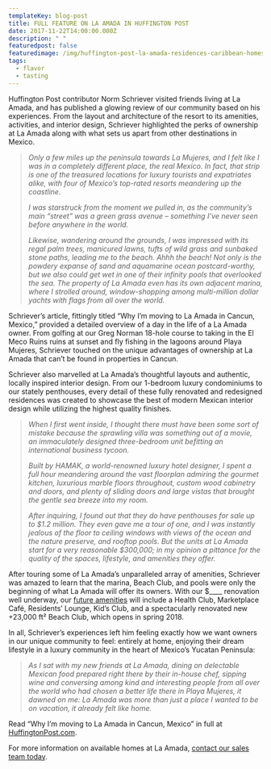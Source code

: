 ```yaml
---
templateKey: blog-post
title: FULL FEATURE ON LA AMADA IN HUFFINGTON POST
date: 2017-11-22T14:00:00.000Z
description: " "
featuredpost: false
featuredimage: /img/huffington-post-la-amada-residences-caribbean-homes-for-sale-in-mexico-yucatan-peninsula-cancun-condos-1080x675.jpg
tags:
  - flavor
  - tasting
---
```

Huffington Post contributor Norm Schriever visited friends living at La Amada, and has published a glowing review of our community based on his experiences. From the layout and architecture of the resort to its amenities, activities, and interior design, Schriever highlighted the perks of ownership at La Amada along with what sets us apart from other destinations in Mexico.

> *Only a few miles up the peninsula towards La Mujeres, and I felt like I was in a completely different place, the real Mexico. In fact, that strip is one of the treasured locations for luxury tourists and expatriates alike, with four of Mexico’s top-rated resorts meandering up the coastline.*
>
>
>
> *I was starstruck from the moment we pulled in, as the community’s main “street” was a green grass avenue – something I’ve never seen before anywhere in the world.*
>
>
>
> *Likewise, wandering around the grounds, I was impressed with its regal palm trees, manicured lawns, tufts of wild grass and sunbaked stone paths, leading me to the beach. Ahhh the beach! Not only is the powdery expanse of sand and aquamarine ocean postcard-worthy, but we also could get wet in one of their infinity pools that overlooked the sea. The property of La Amada even has its own adjacent marina, where I strolled around, window-shopping among multi-million dollar yachts with flags from all over the world.*

Schriever’s article, fittingly titled “Why I’m moving to La Amada in Cancun, Mexico,” provided a detailed overview of a day in the life of a La Amada owner. From golfing at our Greg Norman 18-hole course to taking in the El Meco Ruins ruins at sunset and fly fishing in the lagoons around Playa Mujeres, Schriever touched on the unique advantages of ownership at La Amada that can’t be found in properties in Cancun.

Schriever also marvelled at La Amada’s thoughtful layouts and authentic, locally inspired interior design. From our 1-bedroom luxury condominiums to our stately penthouses, every detail of these fully renovated and redesigned residences was created to showcase the best of modern Mexican interior design while utilizing the highest quality finishes.

> *When I first went inside, I thought there must have been some sort of mistake because the sprawling villa was something out of a movie, an immaculately designed three-bedroom unit befitting an international business tycoon.*
>
>
>
> *Built by HAMAK, a world-renowned luxury hotel designer, I spent a full hour meandering around the vast floorplan admiring the gourmet kitchen, luxurious marble floors throughout, custom wood cabinetry and doors, and plenty of sliding doors and large vistas that brought the gentle sea breeze into my room.*
>
>
>
> *After inquiring, I found out that they do have penthouses for sale up to $1.2 million. They even gave me a tour of one, and I was instantly jealous of the floor to ceiling windows with views of the ocean and the nature preserve, and rooftop pools. But the units at La Amada start for a very reasonable $300,000; in my opinion a pittance for the quality of the spaces, lifestyle, and amenities they offer.*

After touring some of La Amada’s unparalleled array of amenities, Schriever was amazed to learn that the marina, Beach Club, and pools were only the beginning of what La Amada will offer its owners. With our $\_\_\_\_ renovation well underway, our [future amenities](https://www.laamada.com/amenities-future/) will include a Health Club, Marketplace Café, Residents’ Lounge, Kid’s Club, and a spectacularly renovated new +23,000 ft² Beach Club, which opens in spring 2018.

In all, Schriever’s experiences left him feeling exactly how we want owners in our unique community to feel: entirely at home, enjoying their dream lifestyle in a luxury community in the heart of Mexico’s Yucatan Peninsula:

> *As I sat with my new friends at La Amada, dining on delectable Mexican food prepared right there by their in-house chef, sipping wine and conversing among kind and interesting people from all over the world who had chosen a better life there in Playa Mujeres, it dawned on me: La Amada was more than just a place I wanted to be on vacation, it already felt like home.*

Read “Why I’m moving to La Amada in Cancun, Mexico” in full at [HuffingtonPost.com](https://www.huffingtonpost.com/entry/why-im-moving-to-la-amada-in-cancun-mexico_us_5a1614a5e4b068a3ca6df630).

For more information on available homes at La Amada, [contact our sales team today](https://www.laamada.com/contact/).